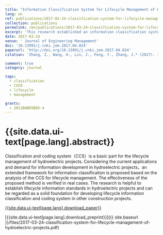 ```yaml
---
title: "Information Classification System for Lifecycle Management of Hydroelectric Projects"
lang: en
ref: publications/2017-03-24-classification-system-for-lifecycle-management-of-hydroelectric-projects
collection: publications
permalink: /en/publications/2017-03-24-classification-system-for-lifecycle-management-of-hydroelectric-projects
excerpt: 'This research established an information classification system for lifecycle management of hydroelectric projects'
date: 2017-03-24
venue: ' Journal of Engineering Management'
doi: '10.13991/j.cnki.jem.2017.04.024'
paperurl: 'http://doi.org/10.13991/j.cnki.jem.2017.04.024'
citation: 'Zhang, Z., Wang, H., Lin, J., Feng, Y., Zhang, J.* (2017). Information Classification System for Lifecycle Management of Hydroelectric Projects. <i> Journal of Engineering Management</i>, 31(4), 131-136. doi: 10.13991/j.cnki.jem.2017.04.024'

comment: true
category: journal

tags: 
  - classification
  - CSCD
  - lifecycle
  - management

grants:
  - 2011BAB05B05-4
---
```



{{site.data.ui-text[page.lang].abstract}}
====

Classification  and  coding  system（CCS）is  a  basic  part  for  the  lifecycle  management  of  hydroelectric  projects. Considering the current applications and demand for information development in hydroelectric projects，an extended framework for information classification is proposed based on the analysis of the CCS for lifecycle management. The effectiveness of the proposed method is verified in real cases. The research is helpful to establish lifecycle information standards in hydroelectric projects and can be regarded as a solid foundation for developing lifecycle information classification and coding system in other construction projects. 

[{{site.data.ui-text[page.lang].download_paper}}](http://doi.org/10.13991/j.cnki.jem.2017.04.024)

[{{site.data.ui-text[page.lang].download_preprint}}]({{ site.baseurl }}/files/2017-03-24-classification-system-for-lifecycle-management-of-hydroelectric-projects.pdf)
